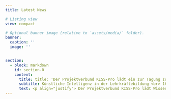 ```yaml
---
title: Latest News

# Listing view
view: compact

# Optional banner image (relative to `assets/media/` folder).
banner:
  caption: ''
  image: ''


section:
  - block: markdown
    id: section-0
    content:
      title: title: 'Der Projektverbund KISS-Pro lädt ein zur Tagung zum Thema'
      subtitle: Künstliche Intelligenz in der Lehrkräftebildung <br> 16. & 17. September 2025 <br> Universität Potsdam, Neues Palais, Haus 9
      text: <p align="justify"> Der Projektverbund KISS-Pro lädt Wissenschaftler:innen des Kompetenzverbunds lernen:digital, Lehrkräftebildner:innen und Akteur:innen der zweiten und dritten Phase der Lehrkräftebildung herzlich zur Tagung „Künstliche Intelligenz in der Lehrkräftebildung“ ein. Im Rahmen von Vorträgen, Workshops und Diskussionsrunden bietet die Tagung eine Plattform, um innovative Lehrkonzepte, KI-Tools und praxisorientierte Ansätze zu diskutieren, die künftige Lehrkräfte auf einen kompetenten und lernförderlichen Einsatz von KI-Tools für die Gestaltung von Schule und Unterricht vorbereiten. Weitere Informationen und einen <a href="/conference/callforpapers/">Call for Papers</a> finden Sie unter dem Reiter <a href="/conference/">„Tagung KI in der Lehrkräftebildung“</a>.</p>
---
```


